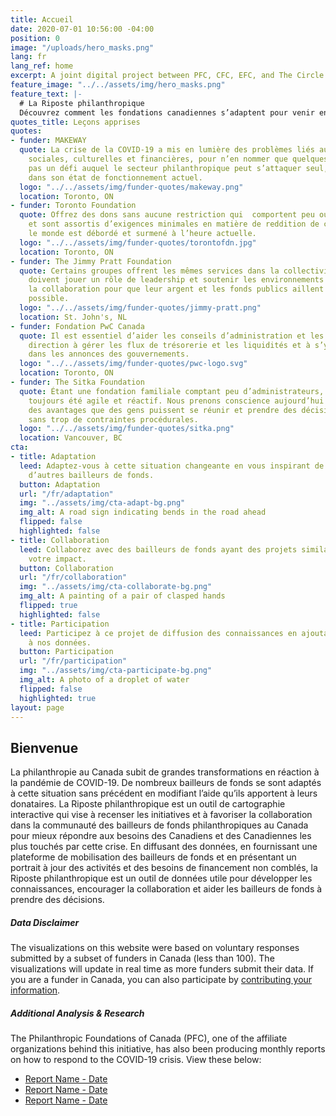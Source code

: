 ```yaml
---
title: Accueil
date: 2020-07-01 10:56:00 -04:00
position: 0
image: "/uploads/hero_masks.png"
lang: fr
lang_ref: home
excerpt: A joint digital project between PFC, CFC, EFC, and The Circle.
feature_image: "../../assets/img/hero_masks.png"
feature_text: |-
  # La Riposte philanthropique
  Découvrez comment les fondations canadiennes s’adaptent pour venir en aide aux OBNL durant une crise mondiale sans précédent.
quotes_title: Leçons apprises
quotes:
- funder: MAKEWAY
  quote: La crise de la COVID-19 a mis en lumière des problèmes liés aux inégalités
    sociales, culturelles et financières, pour n’en nommer que quelques-uns. Ce n’est
    pas un défi auquel le secteur philanthropique peut s’attaquer seul, en particulier
    dans son état de fonctionnement actuel.
  logo: "../../assets/img/funder-quotes/makeway.png"
  location: Toronto, ON
- funder: Toronto Foundation
  quote: Offrez des dons sans aucune restriction qui  comportent peu ou pas d’obstacles
    et sont assortis d’exigences minimales en matière de reddition de compte. Tout
    le monde est débordé et surmené à l’heure actuelle.
  logo: "../../assets/img/funder-quotes/torontofdn.jpg"
  location: Toronto, ON
- funder: The Jimmy Pratt Foundation
  quote: Certains groupes offrent les mêmes services dans la collectivité. Les fondations
    doivent jouer un rôle de leadership et soutenir les environnements propices à
    la collaboration pour que leur argent et les fonds publics aillent le plus loin
    possible.
  logo: "../../assets/img/funder-quotes/jimmy-pratt.png"
  location: St. John's, NL
- funder: Fondation PwC Canada
  quote: Il est essentiel d’aider les conseils d’administration et les équipes de
    direction à gérer les flux de trésorerie et les liquidités et à s’y retrouver
    dans les annonces des gouvernements.
  logo: "../../assets/img/funder-quotes/pwc-logo.svg"
  location: Toronto, ON
- funder: The Sitka Foundation
  quote: Étant une fondation familiale comptant peu d’administrateurs, nous avons
    toujours été agile et réactif. Nous prenons conscience aujourd’hui plus que jamais
    des avantages que des gens puissent se réunir et prendre des décisions rapidement
    sans trop de contraintes procédurales.
  logo: "../../assets/img/funder-quotes/sitka.png"
  location: Vancouver, BC
cta:
- title: Adaptation
  leed: Adaptez-vous à cette situation changeante en vous inspirant de ce que font
    d’autres bailleurs de fonds.
  button: Adaptation
  url: "/fr/adaptation"
  img: "../assets/img/cta-adapt-bg.png"
  img_alt: A road sign indicating bends in the road ahead
  flipped: false
  highlighted: false
- title: Collaboration
  leed: Collaborez avec des bailleurs de fonds ayant des projets similaires pour décupler
    votre impact.
  button: Collaboration
  url: "/fr/collaboration"
  img: "../assets/img/cta-collaborate-bg.png"
  img_alt: A painting of a pair of clasped hands
  flipped: true
  highlighted: false
- title: Participation
  leed: Participez à ce projet de diffusion des connaissances en ajoutant votre histoire
    à nos données.
  button: Participation
  url: "/fr/participation"
  img: "../assets/img/cta-participate-bg.png"
  img_alt: A photo of a droplet of water
  flipped: false
  highlighted: true
layout: page
---
```


## Bienvenue

La philanthropie au Canada subit de grandes transformations en réaction à la pandémie de COVID-19. De nombreux bailleurs de fonds se sont adaptés à cette situation sans précédent en modifiant l’aide qu’ils apportent à leurs donataires. La Riposte philanthropique est un outil de cartographie interactive qui vise à recenser les initiatives et à favoriser la collaboration dans la communauté des bailleurs de fonds philanthropiques au Canada pour mieux répondre aux besoins des Canadiens et des Canadiennes les plus touchés par cette crise. En diffusant des données, en fournissant une plateforme de mobilisation des bailleurs de fonds et en présentant un portrait à jour des activités et des besoins de financement non comblés, la Riposte philanthropique est un outil de données utile pour développer les connaissances, encourager la collaboration et aider les bailleurs de fonds à prendre des décisions.

##### Data Disclaimer

The visualizations on this website were based on voluntary responses submitted by a subset of funders in Canada (less than 100). The visualizations will update in real time as more funders submit their data. If you are a funder in Canada, you can also participate by [contributing your information](/en/participate).

##### Additional Analysis & Research

The Philanthropic Foundations of Canada (PFC), one of the affiliate organizations behind this initiative, has also been producing monthly reports on how to respond to the COVID-19 crisis. View these below:
- [Report Name - Date](#)
- [Report Name - Date](#)
- [Report Name - Date](#)